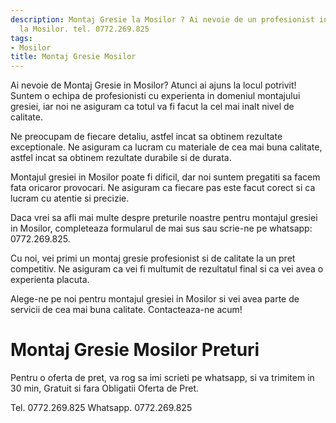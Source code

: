 ```yaml
---
description: Montaj Gresie la Mosilor ? Ai nevoie de un profesionist in Montaj Gresie
  la Mosilor. tel. 0772.269.825
tags:
- Mosilor
title: Montaj Gresie Mosilor
---
```




Ai nevoie de Montaj Gresie in Mosilor? Atunci ai ajuns la locul potrivit! Suntem o echipa de profesionisti cu experienta in domeniul montajului gresiei, iar noi ne asiguram ca totul va fi facut la cel mai inalt nivel de calitate. 

Ne preocupam de fiecare detaliu, astfel incat sa obtinem rezultate exceptionale. Ne asiguram ca lucram cu materiale de cea mai buna calitate, astfel incat sa obtinem rezultate durabile si de durata. 

Montajul gresiei in Mosilor poate fi dificil, dar noi suntem pregatiti sa facem fata oricaror provocari. Ne asiguram ca fiecare pas este facut corect si ca lucram cu atentie si precizie. 

Daca vrei sa afli mai multe despre preturile noastre pentru montajul gresiei in Mosilor, completeaza formularul de mai sus sau scrie-ne pe whatsapp: 0772.269.825. 

Cu noi, vei primi un montaj gresie profesionist si de calitate la un pret competitiv. Ne asiguram ca vei fi multumit de rezultatul final si ca vei avea o experienta placuta. 

Alege-ne pe noi pentru montajul gresiei in Mosilor si vei avea parte de servicii de cea mai buna calitate. Contacteaza-ne acum!

# Montaj Gresie Mosilor Preturi
Pentru o oferta de pret, va rog sa imi scrieti pe whatsapp, si va trimitem in 30 min, Gratuit si fara Obligatii Oferta de Pret.

Tel. 0772.269.825
Whatsapp. 0772.269.825